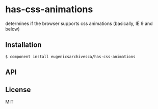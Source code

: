 
# has-css-animations

  determines if the browser supports css animations (basically, IE 9 and below)

## Installation

    $ component install eugenicsarchivesca/has-css-animations

## API

   

## License

  MIT
